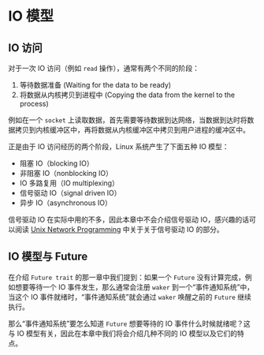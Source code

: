 # IO 模型

## IO 访问

对于一次 IO 访问（例如 `read` 操作），通常有两个不同的阶段：

1. 等待数据准备 (Waiting for the data to be ready)
2. 将数据从内核拷贝到进程中 (Copying the data from the kernel to the process)

例如在一个 `socket` 上读取数据，首先需要等待数据到达网络，当数据到达时将数据拷贝到内核缓冲区中，再将数据从内核缓冲区中拷贝到用户进程的缓冲区中。

正是由于 IO 访问经历的两个阶段，Linux 系统产生了下面五种 IO 模型：

* 阻塞 IO（blocking IO）
* 非阻塞 IO（nonblocking IO）
* IO 多路复用（IO multiplexing）
* 信号驱动 IO（signal driven IO）
* 异步 IO（asynchronous IO）

信号驱动 IO 在实际中用的不多，因此本章中不会介绍信号驱动 IO，感兴趣的话可以阅读 [Unix Network Programming](https://www.masterraghu.com/subjects/np/introduction/unix_network_programming_v1.3/ch06lev1sec2.html) 中关于关于信号驱动 IO 的部分。



## IO 模型与 Future

在介绍 `Future trait` 的那一章中我们提到：如果一个 `Future` 没有计算完成，例如想要等待一个 IO 事件发生，那么通常会注册 `waker` 到一个“事件通知系统”中，当这个 IO 事件就绪时，“事件通知系统”就会通过 `waker` 唤醒之前的 `Future` 继续执行。

那么“事件通知系统”要怎么知道 `Future` 想要等待的 IO 事件什么时候就绪呢？这与 IO 模型有关，因此在本章中我们将会介绍几种不同的 IO 模型以及它们的特点。
